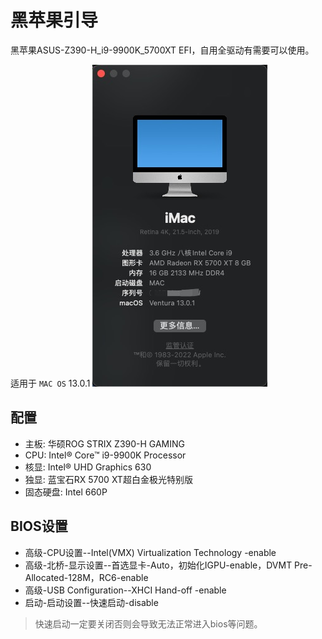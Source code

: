 # 黑苹果引导
黑苹果ASUS-Z390-H_i9-9900K_5700XT EFI，自用全驱动有需要可以使用。

适用于 `MAC OS` 13.0.1
![13.0.1](https://github.com/louislivi/Hackintosh/blob/master/1668313719781.jpg)

## 配置
- 主板: 华硕ROG STRIX Z390-H GAMING
- CPU: Intel® Core™ i9-9900K Processor
- 核显: Intel® UHD Graphics 630
- 独显: 蓝宝石RX 5700 XT超白金极光特别版
- 固态硬盘: Intel 660P

## BIOS设置

- 高级-CPU设置--Intel(VMX) Virtualization Technology -enable
- 高级-北桥-显示设置--首选显卡-Auto，初始化IGPU-enable，DVMT Pre-Allocated-128M，RC6-enable
- 高级-USB Configuration--XHCI Hand-off -enable
- 启动-启动设置--快速启动-disable
> 快速启动一定要关闭否则会导致无法正常进入bios等问题。
